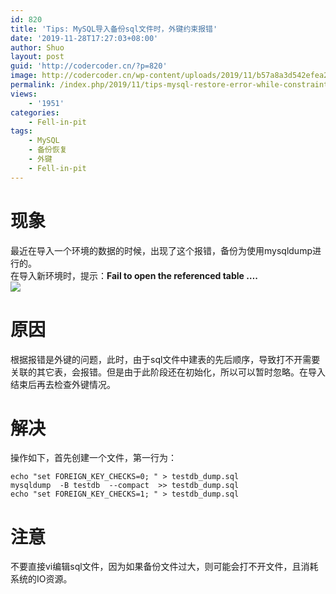 ```yaml
---
id: 820
title: 'Tips: MySQL导入备份sql文件时，外键约束报错'
date: '2019-11-28T17:27:03+08:00'
author: Shuo
layout: post
guid: 'http://codercoder.cn/?p=820'
image: http://codercoder.cn/wp-content/uploads/2019/11/b57a8a3d542efea23789889665436dcb.png
permalink: /index.php/2019/11/tips-mysql-restore-error-while-constraint-exists/
views:
    - '1951'
categories:
    - Fell-in-pit
tags:
    - MySQL
    - 备份恢复
    - 外键
    - Fell-in-pit
---
```


# 现象

最近在导入一个环境的数据的时候，出现了这个报错，备份为使用mysqldump进行的。  
在导入新环境时，提示：**Fail to open the referenced table ….**  
![](http://codercoder.cn/wp-content/uploads/2019/11/b57a8a3d542efea23789889665436dcb.png)

# 原因

根据报错是外键的问题，此时，由于sql文件中建表的先后顺序，导致打不开需要关联的其它表，会报错。但是由于此阶段还在初始化，所以可以暂时忽略。在导入结束后再去检查外键情况。

# 解决

操作如下，首先创建一个文件，第一行为：

```
echo "set FOREIGN_KEY_CHECKS=0; " > testdb_dump.sql 
mysqldump  -B testdb  --compact  >> testdb_dump.sql 
echo "set FOREIGN_KEY_CHECKS=1; " > testdb_dump.sql 

```

# 注意

不要直接vi编辑sql文件，因为如果备份文件过大，则可能会打不开文件，且消耗系统的IO资源。